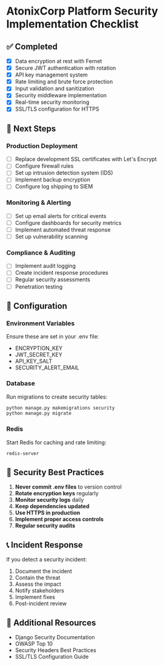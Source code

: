 # AtonixCorp Platform Security Implementation Checklist

## ✅ Completed
- [x] Data encryption at rest with Fernet
- [x] Secure JWT authentication with rotation
- [x] API key management system
- [x] Rate limiting and brute force protection
- [x] Input validation and sanitization
- [x] Security middleware implementation
- [x] Real-time security monitoring
- [x] SSL/TLS configuration for HTTPS

## 🔄 Next Steps

### Production Deployment
- [ ] Replace development SSL certificates with Let's Encrypt
- [ ] Configure firewall rules
- [ ] Set up intrusion detection system (IDS)
- [ ] Implement backup encryption
- [ ] Configure log shipping to SIEM

### Monitoring & Alerting
- [ ] Set up email alerts for critical events
- [ ] Configure dashboards for security metrics
- [ ] Implement automated threat response
- [ ] Set up vulnerability scanning

### Compliance & Auditing
- [ ] Implement audit logging
- [ ] Create incident response procedures
- [ ] Regular security assessments
- [ ] Penetration testing

## 🔧 Configuration

### Environment Variables
Ensure these are set in your .env file:
- ENCRYPTION_KEY
- JWT_SECRET_KEY
- API_KEY_SALT
- SECURITY_ALERT_EMAIL

### Database
Run migrations to create security tables:
```bash
python manage.py makemigrations security
python manage.py migrate
```

### Redis
Start Redis for caching and rate limiting:
```bash
redis-server
```

## 🚨 Security Best Practices

1. **Never commit .env files** to version control
2. **Rotate encryption keys** regularly
3. **Monitor security logs** daily
4. **Keep dependencies updated**
5. **Use HTTPS in production**
6. **Implement proper access controls**
7. **Regular security audits**

## 📞 Incident Response

If you detect a security incident:
1. Document the incident
2. Contain the threat
3. Assess the impact
4. Notify stakeholders
5. Implement fixes
6. Post-incident review

## 🔗 Additional Resources
- Django Security Documentation
- OWASP Top 10
- Security Headers Best Practices
- SSL/TLS Configuration Guide
